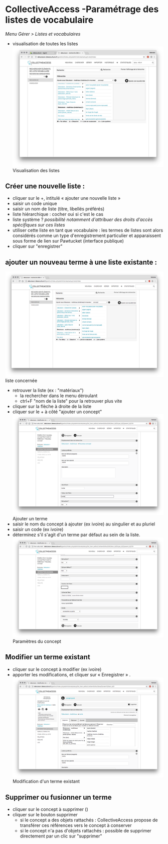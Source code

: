 # CollectiveAccess -Paramétrage des listes de vocabulaire 
*Menu Gérer > Listes et vocabulaires*
- visualisation de toutes les listes 
![Image93](img/image93.png)
Visualisation des listes
## Créer une nouvelle liste :
- cliquer sur le +, intitulé « ajouter une nouvelle liste »
-  saisir un code unique
- saisir  un nom  de liste (titre, libellés préférés)
- liste hiérarchique : cocher oui si c'est le cas
- liste système ? *possibilité notamment d'attribuer des droits d'accès spécifiques sur ces listes*
- utiliser cette liste en tant que vocabulaire : les termes de listes sont alors considérés comme un type d'enregistrement particulier et apparaissent sous forme de lien sur Pawtucket (interface publique) 
- cliquer sur "enregistrer"
## ajouter un nouveau terme à une liste existante :
![Image94](img/image94.png)
liste concernée
- retrouver la liste (ex : "matériaux")
	- la rechercher dans le menu déroulant
	- ctrl+F "nom de la liste" pour la retrouver plus vite
-  cliquer sur la flèche à droite de la liste 
- cliquer sur le + à côté "ajouter un concept"
![Image95](img/image95.png)
Ajouter un terme
-  saisir le nom du concept à ajouter (ex ivoire) au singulier et au pluriel
-  saisir un code (ex ivoire)
- déterminez s'il s'agit d'un terme par défaut au sein de la liste.
![Image96](img/image96.png)
Paramètres du concept
## Modifier un terme existant
- cliquer sur le concept à modifier (ex ivoire)
-  apporter les modifications, et cliquer sur « Enregistrer » .
![Image97](img/image97.png)
Modification d'un terme existant
## Supprimer ou fusionner un terme
- cliquer sur le concept à supprimer ()
- cliquer sur le bouton supprimer
	- si le concept a des objets rattachés : CollectiveAccess propose de transférer ces références vers le concept à conserver
	- si le concept n'a pas d'objets rattachés : possible de supprimer directement par un clic sur "supprimer"

